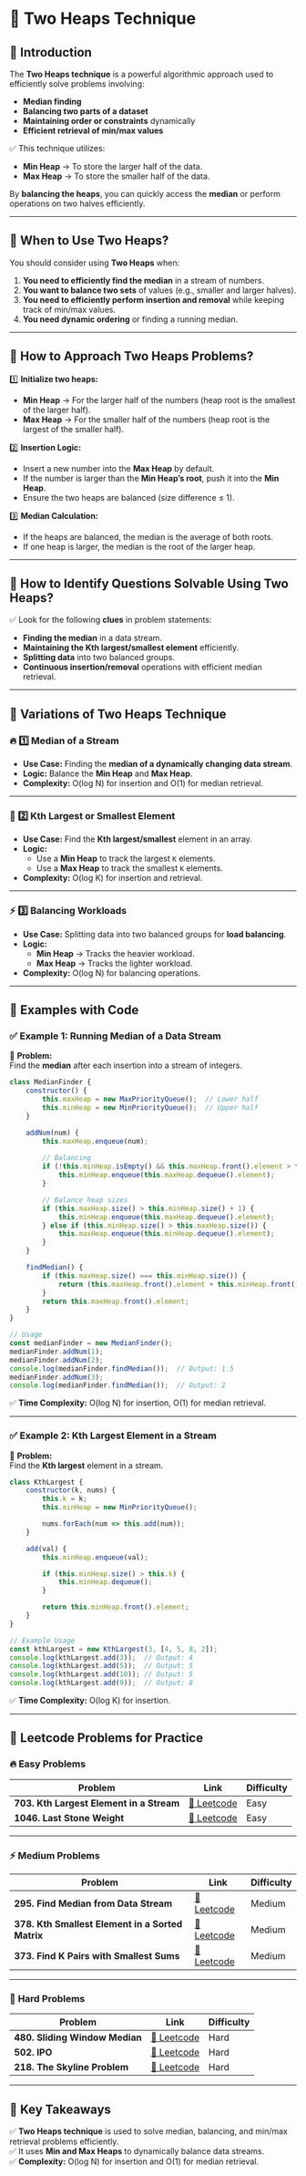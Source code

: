 # 🚀 Two Heaps Technique
## 🔹 **Introduction**
The **Two Heaps technique** is a powerful algorithmic approach used to efficiently solve problems involving:
- **Median finding**
- **Balancing two parts of a dataset**
- **Maintaining order or constraints** dynamically  
- **Efficient retrieval of min/max values**

✅ This technique utilizes:
- **Min Heap** → To store the larger half of the data.  
- **Max Heap** → To store the smaller half of the data.  

By **balancing the heaps**, you can quickly access the **median** or perform operations on two halves efficiently.

---

## 🔹 **When to Use Two Heaps?**
You should consider using **Two Heaps** when:
1. **You need to efficiently find the median** in a stream of numbers.
2. **You want to balance two sets** of values (e.g., smaller and larger halves).
3. **You need to efficiently perform insertion and removal** while keeping track of min/max values.
4. **You need dynamic ordering** or finding a running median.

---

## 🔹 **How to Approach Two Heaps Problems?**
1️⃣ **Initialize two heaps:**  
   - **Min Heap** → For the larger half of the numbers (heap root is the smallest of the larger half).  
   - **Max Heap** → For the smaller half of the numbers (heap root is the largest of the smaller half).  

2️⃣ **Insertion Logic:**  
   - Insert a new number into the **Max Heap** by default.  
   - If the number is larger than the **Min Heap’s root**, push it into the **Min Heap**.  
   - Ensure the two heaps are balanced (size difference ≤ 1).

3️⃣ **Median Calculation:**  
   - If the heaps are balanced, the median is the average of both roots.  
   - If one heap is larger, the median is the root of the larger heap.

---

## 🔹 **How to Identify Questions Solvable Using Two Heaps?**
✅ Look for the following **clues** in problem statements:
- **Finding the median** in a data stream.  
- **Maintaining the Kth largest/smallest element** efficiently.  
- **Splitting data** into two balanced groups.  
- **Continuous insertion/removal** operations with efficient median retrieval.

---

## 🔹 **Variations of Two Heaps Technique**
### 🔥 **1️⃣ Median of a Stream**
- **Use Case:** Finding the **median of a dynamically changing data stream**.
- **Logic:** Balance the **Min Heap** and **Max Heap**.
- **Complexity:** O(log N) for insertion and O(1) for median retrieval.

---

### 🚀 **2️⃣ Kth Largest or Smallest Element**
- **Use Case:** Find the **Kth largest/smallest** element in an array.
- **Logic:**  
   - Use a **Min Heap** to track the largest `K` elements.  
   - Use a **Max Heap** to track the smallest `K` elements.
- **Complexity:** O(log K) for insertion and retrieval.

---

### ⚡ **3️⃣ Balancing Workloads**
- **Use Case:** Splitting data into two balanced groups for **load balancing**.
- **Logic:**  
   - **Min Heap** → Tracks the heavier workload.  
   - **Max Heap** → Tracks the lighter workload.
- **Complexity:** O(log N) for balancing operations.

---

## 🔹 **Examples with Code**

### ✅ **Example 1: Running Median of a Data Stream**
📌 **Problem:**  
Find the **median** after each insertion into a stream of integers.

```javascript
class MedianFinder {
    constructor() {
        this.maxHeap = new MaxPriorityQueue();  // Lower half
        this.minHeap = new MinPriorityQueue();  // Upper half
    }

    addNum(num) {
        this.maxHeap.enqueue(num);
        
        // Balancing
        if (!this.minHeap.isEmpty() && this.maxHeap.front().element > this.minHeap.front().element) {
            this.minHeap.enqueue(this.maxHeap.dequeue().element);
        }

        // Balance heap sizes
        if (this.maxHeap.size() > this.minHeap.size() + 1) {
            this.minHeap.enqueue(this.maxHeap.dequeue().element);
        } else if (this.minHeap.size() > this.maxHeap.size()) {
            this.maxHeap.enqueue(this.minHeap.dequeue().element);
        }
    }

    findMedian() {
        if (this.maxHeap.size() === this.minHeap.size()) {
            return (this.maxHeap.front().element + this.minHeap.front().element) / 2;
        }
        return this.maxHeap.front().element;
    }
}

// Usage
const medianFinder = new MedianFinder();
medianFinder.addNum(1);
medianFinder.addNum(2);
console.log(medianFinder.findMedian());  // Output: 1.5
medianFinder.addNum(3);
console.log(medianFinder.findMedian());  // Output: 2
```
✅ **Time Complexity:** O(log N) for insertion, O(1) for median retrieval.

---

### ✅ **Example 2: Kth Largest Element in a Stream**
📌 **Problem:**  
Find the **Kth largest** element in a stream.

```javascript
class KthLargest {
    constructor(k, nums) {
        this.k = k;
        this.minHeap = new MinPriorityQueue();

        nums.forEach(num => this.add(num));
    }

    add(val) {
        this.minHeap.enqueue(val);

        if (this.minHeap.size() > this.k) {
            this.minHeap.dequeue();
        }

        return this.minHeap.front().element;
    }
}

// Example Usage
const kthLargest = new KthLargest(3, [4, 5, 8, 2]);
console.log(kthLargest.add(3));  // Output: 4
console.log(kthLargest.add(5));  // Output: 5
console.log(kthLargest.add(10)); // Output: 5
console.log(kthLargest.add(9));  // Output: 8
```
✅ **Time Complexity:** O(log K) for insertion.

---

## 🔹 **Leetcode Problems for Practice**

### 🔥 **Easy Problems**
| **Problem** | **Link** | **Difficulty** |
|-------------|---------|----------------|
| **703. Kth Largest Element in a Stream** | [🔗 Leetcode](https://leetcode.com/problems/kth-largest-element-in-a-stream/) | Easy |
| **1046. Last Stone Weight** | [🔗 Leetcode](https://leetcode.com/problems/last-stone-weight/) | Easy |

---

### ⚡ **Medium Problems**
| **Problem** | **Link** | **Difficulty** |
|-------------|---------|----------------|
| **295. Find Median from Data Stream** | [🔗 Leetcode](https://leetcode.com/problems/find-median-from-data-stream/) | Medium |
| **378. Kth Smallest Element in a Sorted Matrix** | [🔗 Leetcode](https://leetcode.com/problems/kth-smallest-element-in-a-sorted-matrix/) | Medium |
| **373. Find K Pairs with Smallest Sums** | [🔗 Leetcode](https://leetcode.com/problems/find-k-pairs-with-smallest-sums/) | Medium |

---

### 🚀 **Hard Problems**
| **Problem** | **Link** | **Difficulty** |
|-------------|---------|----------------|
| **480. Sliding Window Median** | [🔗 Leetcode](https://leetcode.com/problems/sliding-window-median/) | Hard |
| **502. IPO** | [🔗 Leetcode](https://leetcode.com/problems/ipo/) | Hard |
| **218. The Skyline Problem** | [🔗 Leetcode](https://leetcode.com/problems/the-skyline-problem/) | Hard |

---

## 🔹 **Key Takeaways**
✅ **Two Heaps technique** is used to solve median, balancing, and min/max retrieval problems efficiently.  
✅ It uses **Min and Max Heaps** to dynamically balance data streams.  
✅ **Complexity:** O(log N) for insertion and O(1) for median retrieval.  

